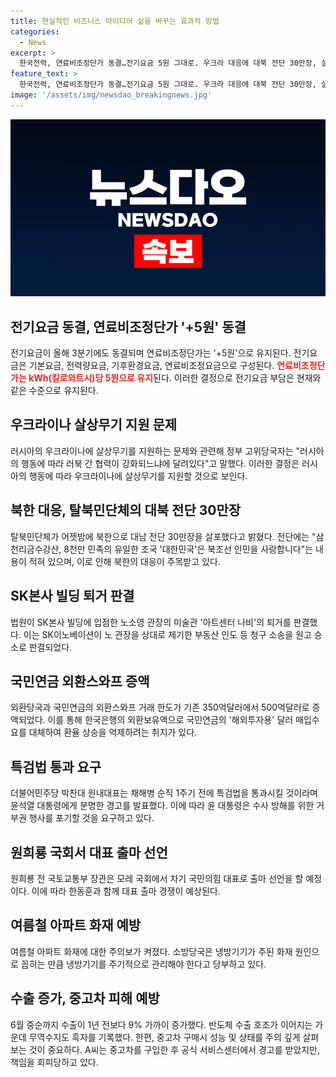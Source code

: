 ```yaml
---
title: 현실적인 비즈니스 아이디어 삶을 바꾸는 효과적 방법
categories:
  - News
excerpt: >
  한국전력, 연료비조정단가 동결…전기요금 5원 그대로. 우크라 대응에 대북 전단 30만장, 살포. SK본사 빌딩 퇴거 판결, 미술관 나비. 외환스와프 150억달러 증액, 환율 안정화 기대. 박찬대 특검법 통과, 원희룡 국회 출마 선언. 여름 아파트 화재 주의, 중순 수출 9%↑. 중고차 성능 불량 피해 80% 증가. [출처: 연합뉴스]
feature_text: >
  한국전력, 연료비조정단가 동결…전기요금 5원 그대로. 우크라 대응에 대북 전단 30만장, 살포. SK본사 빌딩 퇴거 판결, 미술관 나비. 외환스와프 150억달러 증액, 환율 안정화 기대. 박찬대 특검법 통과, 원희룡 국회 출마 선언. 여름 아파트 화재 주의, 중순 수출 9%↑. 중고차 성능 불량 피해 80% 증가. [출처: 연합뉴스]
image: '/assets/img/newsdao_breakingnews.jpg'
---
```


<p><img src="/assets/img/newsdao_breakingnews.jpg" alt="pcversion 속보" /></p>

<h2 data-ke-size="size26">전기요금 동결, 연료비조정단가 '+5원' 동결</h2>

<p>전기요금이 올해 3분기에도 동결되며 연료비조정단가는 '+5원'으로 유지된다. 전기요금은 기본요금, 전력량요금, 기후환경요금, 연료비조정요금으로 구성된다. <b><span style="color: #ee2323;">연료비조정단가는 kWh(킬로와트시)당 5원으로 유지</span></b>된다. 이러한 결정으로 전기요금 부담은 현재와 같은 수준으로 유지된다.</p>

<h2 data-ke-size="size26">우크라이나 살상무기 지원 문제</h2>

<p>러시아의 우크라이나에 살상무기를 지원하는 문제와 관련해 정부 고위당국자는 "러시아의 행동에 따라 러북 간 협력이 강화되느냐에 달려있다"고 말했다. 이러한 결정은 러시아의 행동에 따라 우크라이나에 살상무기를 지원할 것으로 보인다.</p>

<h2 data-ke-size="size26">북한 대응, 탈북민단체의 대북 전단 30만장</h2>

<p>탈북민단체가 어젯밤에 북한으로 대남 전단 30만장을 살포했다고 밝혔다. 전단에는 "삼천리금수강산, 8천만 민족의 유일한 조국 '대한민국'은 북조선 인민을 사랑합니다"는 내용이 적혀 있으며, 이로 인해 북한의 대응이 주목받고 있다.</p>

<h2 data-ke-size="size26">SK본사 빌딩 퇴거 판결</h2>

<p>법원이 SK본사 빌딩에 입점한 노소영 관장의 미술관 '아트센터 나비'의 퇴거를 판결했다. 이는 SK이노베이션이 노 관장을 상대로 제기한 부동산 인도 등 청구 소송을 원고 승소로 판결되었다.</p>

<h2 data-ke-size="size26">국민연금 외환스와프 증액</h2>

<p>외환당국과 국민연금의 외환스와프 거래 한도가 기존 350억달러에서 500억달러로 증액되었다. 이를 통해 한국은행의 외환보유액으로 국민연금의 '해외투자용' 달러 매입수요를 대체하여 환율 상승을 억제하려는 취지가 있다.</p>

<h2 data-ke-size="size26">특검법 통과 요구</h2>

<p>더불어민주당 박찬대 원내대표는 채해병 순직 1주기 전에 특검법을 통과시킬 것이라며 윤석열 대통령에게 분명한 경고를 발표했다. 이에 따라 윤 대통령은 수사 방해를 위한 거부권 행사를 포기할 것을 요구하고 있다.</p>

<h2 data-ke-size="size26">원희룡 국회서 대표 출마 선언</h2>

<p>원희룡 전 국토교통부 장관은 모레 국회에서 차기 국민의힘 대표로 출마 선언을 할 예정이다. 이에 따라 한동훈과 함께 대표 출마 경쟁이 예상된다.</p>

<h2 data-ke-size="size26">여름철 아파트 화재 예방</h2>

<p>여름철 아파트 화재에 대한 주의보가 켜졌다. 소방당국은 냉방기기가 주된 화재 원인으로 꼽히는 만큼 냉방기기를 주기적으로 관리해야 한다고 당부하고 있다.</p>

<h2 data-ke-size="size26">수출 증가, 중고차 피해 예방</h2>

<p>6월 중순까지 수출이 1년 전보다 9% 가까이 증가했다. 반도체 수출 호조가 이어지는 가운데 무역수지도 흑자를 기록했다. 한편, 중고차 구매시 성능 및 상태를 주의 깊게 살펴보는 것이 중요하다. A씨는 중고차를 구입한 후 공식 서비스센터에서 경고를 받았지만, 책임을 회피당하고 있다.</p>

